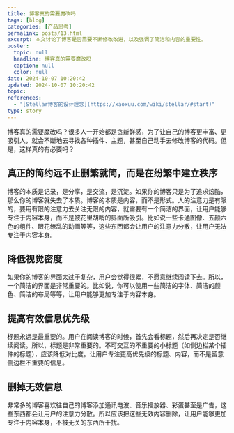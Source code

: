 ```yaml
---
title: 博客真的需要魔改吗
tags: [blog]
categories: [产品思考]
permalink: posts/13.html
excerpt: 本文讨论了博客是否需要不断修改改进，以及强调了简洁和内容的重要性。
poster:
  topic: null
  headline: 博客真的需要魔改吗
  caption: null
  color: null
date: 2024-10-07 10:20:42
updated: 2024-10-07 10:20:42
topic:
references:
  - "[Stellar博客的设计理念](https://xaoxuu.com/wiki/stellar/#start)"
type: story
---
```


博客真的需要魔改吗？很多人一开始都是贪新鲜感，为了让自己的博客更丰富、更吸引人，就会不断地去寻找各种插件、主题，甚至自己动手去修改博客的代码。但是，这样真的有必要吗？

## 真正的简约远不止删繁就简，而是在纷繁中建立秩序

博客的本质是记录，是分享，是交流，是沉淀。如果你的博客只是为了追求炫酷，那么你的博客就失去了本质。博客的本质是内容，而不是形式。人的注意力是有限的，要用有限的注意力去关注无限的内容，就需要有一个简洁的界面，让用户能够专注于内容本身，而不是被花里胡哨的界面所吸引。比如说一些卡通图像、五颜六色的组件、眼花缭乱的动画等等，这些东西都会让用户的注意力分散，让用户无法专注于内容本身。

## 降低视觉密度

如果你的博客的界面太过于复杂，用户会觉得很累，不愿意继续阅读下去。所以，一个简洁的界面是非常重要的。比如说，你可以使用一些简洁的字体、简洁的颜色、简洁的布局等等，让用户能够更加专注于内容本身。

## 提高有效信息优先级

标题永远是最重要的。用户在阅读博客的时候，首先会看标题，然后再决定是否继续阅读。所以，标题是非常重要的。不可交互的不重要的小标题（如侧边栏某个插件的标题），应该降低对比度。让用户专注更高优先级的标题、内容，而不是留意侧边栏不重要的信息。

## 删掉无效信息

非常多的博客喜欢往自己的博客添加通讯电波、音乐播放器、彩蛋甚至是广告，这些东西都会让用户的注意力分散。所以应该把这些无效内容删除，让用户能够更加专注于内容本身，不被无关的东西所干扰。
